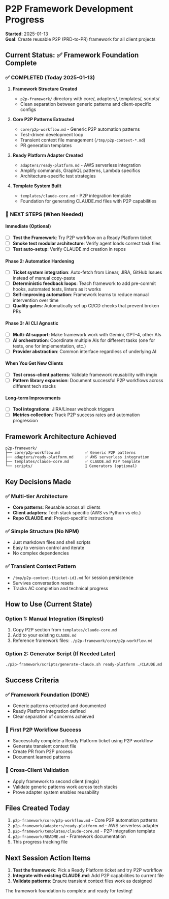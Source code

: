 # P2P Framework Development Progress

**Started**: 2025-01-13  
**Goal**: Create reusable P2P (PRD-to-PR) framework for all client projects

## Current Status: ✅ Framework Foundation Complete

### ✅ COMPLETED (Today 2025-01-13)
1. **Framework Structure Created** 
   - `p2p-framework/` directory with core/, adapters/, templates/, scripts/
   - Clean separation between generic patterns and client-specific configs

2. **Core P2P Patterns Extracted**
   - `core/p2p-workflow.md` - Generic P2P automation patterns
   - Test-driven development loop
   - Transient context file management (`/tmp/p2p-context-*.md`)
   - PR generation templates

3. **Ready Platform Adapter Created**
   - `adapters/ready-platform.md` - AWS serverless integration
   - Amplify commands, GraphQL patterns, Lambda specifics
   - Architecture-specific test strategies

4. **Template System Built**
   - `templates/claude-core.md` - P2P integration template
   - Foundation for generating CLAUDE.md files with P2P capabilities

### 🔄 NEXT STEPS (When Needed)

#### Immediate (Optional)
- [ ] **Test the Framework**: Try P2P workflow on a Ready Platform ticket
- [ ] **Smoke test modular architecture**: Verify agent loads correct task files
- [ ] **Test auto-setup**: Verify CLAUDE.md creation in repos

#### Phase 2: Automation Hardening
- [ ] **Ticket system integration**: Auto-fetch from Linear, JIRA, GitHub Issues instead of manual copy-paste
- [ ] **Deterministic feedback loops**: Teach framework to add pre-commit hooks, automated tests, linters as it works
- [ ] **Self-improving automation**: Framework learns to reduce manual intervention over time
- [ ] **Quality gates**: Automatically set up CI/CD checks that prevent broken PRs

#### Phase 3: AI CLI Agnostic
- [ ] **Multi-AI support**: Make framework work with Gemini, GPT-4, other AIs
- [ ] **AI orchestration**: Coordinate multiple AIs for different tasks (one for tests, one for implementation, etc.)
- [ ] **Provider abstraction**: Common interface regardless of underlying AI

#### When You Get New Clients
- [ ] **Test cross-client patterns**: Validate framework reusability with imgix
- [ ] **Pattern library expansion**: Document successful P2P workflows across different tech stacks

#### Long-term Improvements  
- [ ] **Tool integrations**: JIRA/Linear webhook triggers
- [ ] **Metrics collection**: Track P2P success rates and automation progression

## Framework Architecture Achieved

```
p2p-framework/
├── core/p2p-workflow.md           ✅ Generic P2P patterns
├── adapters/ready-platform.md     ✅ AWS serverless integration
├── templates/claude-core.md       ✅ CLAUDE.md P2P template
└── scripts/                       📝 Generators (optional)
```

## Key Decisions Made

### ✅ Multi-tier Architecture
- **Core patterns**: Reusable across all clients
- **Client adapters**: Tech stack specific (AWS vs Python vs etc.)
- **Repo CLAUDE.md**: Project-specific instructions

### ✅ Simple Structure (No NPM)
- Just markdown files and shell scripts
- Easy to version control and iterate
- No complex dependencies

### ✅ Transient Context Pattern
- `/tmp/p2p-context-{ticket-id}.md` for session persistence
- Survives conversation resets
- Tracks AC completion and technical progress

## How to Use (Current State)

### Option 1: Manual Integration (Simplest)
1. Copy P2P section from `templates/claude-core.md`
2. Add to your existing `CLAUDE.md`
3. Reference framework files: `./p2p-framework/core/p2p-workflow.md`

### Option 2: Generator Script (If Needed Later)
```bash
./p2p-framework/scripts/generate-claude.sh ready-platform ./CLAUDE.md
```

## Success Criteria

### ✅ Framework Foundation (DONE)
- Generic patterns extracted and documented
- Ready Platform integration defined
- Clear separation of concerns achieved

### 🎯 First P2P Workflow Success
- Successfully complete a Ready Platform ticket using P2P workflow
- Generate transient context file
- Create PR from P2P process
- Document learned patterns

### 🎯 Cross-Client Validation
- Apply framework to second client (imgix)
- Validate generic patterns work across tech stacks
- Prove adapter system enables reusability

## Files Created Today
1. `p2p-framework/core/p2p-workflow.md` - Core P2P automation patterns
2. `p2p-framework/adapters/ready-platform.md` - AWS serverless adapter
3. `p2p-framework/templates/claude-core.md` - P2P integration template  
4. `p2p-framework/README.md` - Framework documentation
5. This progress tracking file

## Next Session Action Items
1. **Test the framework**: Pick a Ready Platform ticket and try P2P workflow
2. **Integrate with existing CLAUDE.md**: Add P2P capabilities to current file
3. **Validate patterns**: Ensure transient context files work as designed

The framework foundation is complete and ready for testing!